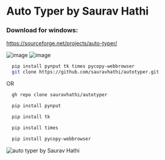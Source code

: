 
# Auto Typer by Saurav Hathi

### Download for windows:
https://sourceforge.net/projects/auto-typer/

![image](https://user-images.githubusercontent.com/61316762/154841805-daa1a7dc-ebc1-4e84-8997-4a2dad566bfb.png)
![image](https://user-images.githubusercontent.com/61316762/154841805-daa1a7dc-ebc1-4e84-8997-4a2dad566bfb.png)


```bash
  pip install pynput tk times pycopy-webbrowser
  git clone https://github.com/sauravhathi/autotyper.git
```

OR

```bash
  gh repo clone sauravhathi/autotyper
```

```bash
  pip install pynput
```

```bash
  pip install tk
```

```bash
  pip install times
```

```bash
  pip install pycopy-webbrowser
```


![auto typer by Saurav Hathi](https://user-images.githubusercontent.com/61316762/166089371-0cf22c4b-bb66-42ad-9a79-6f0e86461222.png)

